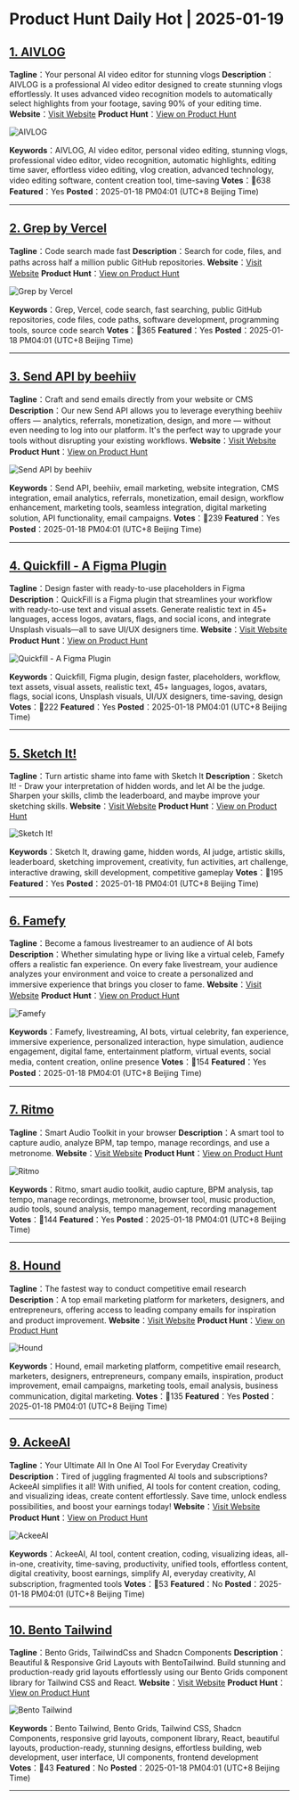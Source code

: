 # Product Hunt Daily Hot | 2025-01-19

## [1. AIVLOG](https://www.producthunt.com/posts/aivlog?utm_campaign=producthunt-api&utm_medium=api-v2&utm_source=Application%3A+phtrends+%28ID%3A+147529%29)
**Tagline**：Your personal AI video editor for stunning vlogs
**Description**：AIVLOG is a professional AI video editor designed to create stunning vlogs effortlessly. It uses advanced video recognition models to automatically select highlights from your footage, saving 90% of your editing time.
**Website**：[Visit Website](https://www.producthunt.com/r/WEYBBWZXFEG54I?utm_campaign=producthunt-api&utm_medium=api-v2&utm_source=Application%3A+phtrends+%28ID%3A+147529%29)
**Product Hunt**：[View on Product Hunt](https://www.producthunt.com/posts/aivlog?utm_campaign=producthunt-api&utm_medium=api-v2&utm_source=Application%3A+phtrends+%28ID%3A+147529%29)

![AIVLOG](https://ph-files.imgix.net/c162e36e-4962-46a8-9f65-f5c5a1668250.png?auto=format&fit=crop&frame=1&h=512&w=1024)

**Keywords**：AIVLOG, AI video editor, personal video editing, stunning vlogs, professional video editor, video recognition, automatic highlights, editing time saver, effortless video editing, vlog creation, advanced technology, video editing software, content creation tool, time-saving
**Votes**：🔺638
**Featured**：Yes
**Posted**：2025-01-18 PM04:01 (UTC+8 Beijing Time)

---

## [2. Grep by Vercel](https://www.producthunt.com/posts/grep-by-vercel?utm_campaign=producthunt-api&utm_medium=api-v2&utm_source=Application%3A+phtrends+%28ID%3A+147529%29)
**Tagline**：Code search made fast
**Description**：Search for code, files, and paths across half a million public GitHub repositories.
**Website**：[Visit Website](https://www.producthunt.com/r/KOFRQCOWLFVW7T?utm_campaign=producthunt-api&utm_medium=api-v2&utm_source=Application%3A+phtrends+%28ID%3A+147529%29)
**Product Hunt**：[View on Product Hunt](https://www.producthunt.com/posts/grep-by-vercel?utm_campaign=producthunt-api&utm_medium=api-v2&utm_source=Application%3A+phtrends+%28ID%3A+147529%29)

![Grep by Vercel](https://ph-files.imgix.net/d6aeff93-b6b2-49c5-a41c-6bf7f723a076.png?auto=format&fit=crop&frame=1&h=512&w=1024)

**Keywords**：Grep, Vercel, code search, fast searching, public GitHub repositories, code files, code paths, software development, programming tools, source code search
**Votes**：🔺365
**Featured**：Yes
**Posted**：2025-01-18 PM04:01 (UTC+8 Beijing Time)

---

## [3. Send API by beehiiv](https://www.producthunt.com/posts/send-api-by-beehiiv?utm_campaign=producthunt-api&utm_medium=api-v2&utm_source=Application%3A+phtrends+%28ID%3A+147529%29)
**Tagline**：Craft and send emails directly from your website or CMS
**Description**：Our new Send API allows you to leverage everything beehiiv offers — analytics, referrals, monetization, design, and more — without even needing to log into our platform. It's the perfect way to upgrade your tools without disrupting your existing workflows.
**Website**：[Visit Website](https://www.producthunt.com/r/WOZ2UUUBF4WB5K?utm_campaign=producthunt-api&utm_medium=api-v2&utm_source=Application%3A+phtrends+%28ID%3A+147529%29)
**Product Hunt**：[View on Product Hunt](https://www.producthunt.com/posts/send-api-by-beehiiv?utm_campaign=producthunt-api&utm_medium=api-v2&utm_source=Application%3A+phtrends+%28ID%3A+147529%29)

![Send API by beehiiv](https://ph-files.imgix.net/e518bfeb-9e1f-4a2e-aace-4cfd8bc12566.png?auto=format&fit=crop&frame=1&h=512&w=1024)

**Keywords**：Send API, beehiiv, email marketing, website integration, CMS integration, email analytics, referrals, monetization, email design, workflow enhancement, marketing tools, seamless integration, digital marketing solution, API functionality, email campaigns.
**Votes**：🔺239
**Featured**：Yes
**Posted**：2025-01-18 PM04:01 (UTC+8 Beijing Time)

---

## [4. Quickfill - A Figma Plugin](https://www.producthunt.com/posts/quickfill-a-figma-plugin?utm_campaign=producthunt-api&utm_medium=api-v2&utm_source=Application%3A+phtrends+%28ID%3A+147529%29)
**Tagline**：Design faster with ready-to-use placeholders in Figma
**Description**：QuickFill is a Figma plugin that streamlines your workflow with ready-to-use text and visual assets. Generate realistic text in 45+ languages, access logos, avatars, flags, and social icons, and integrate Unsplash visuals—all to save UI/UX designers time.
**Website**：[Visit Website](https://www.producthunt.com/r/YTRTZ6INCQSZEB?utm_campaign=producthunt-api&utm_medium=api-v2&utm_source=Application%3A+phtrends+%28ID%3A+147529%29)
**Product Hunt**：[View on Product Hunt](https://www.producthunt.com/posts/quickfill-a-figma-plugin?utm_campaign=producthunt-api&utm_medium=api-v2&utm_source=Application%3A+phtrends+%28ID%3A+147529%29)

![Quickfill - A Figma Plugin](https://ph-files.imgix.net/da23e9f4-2de4-4d71-b4e2-8fad77eb5a74.jpeg?auto=format&fit=crop&frame=1&h=512&w=1024)

**Keywords**：Quickfill, Figma plugin, design faster, placeholders, workflow, text assets, visual assets, realistic text, 45+ languages, logos, avatars, flags, social icons, Unsplash visuals, UI/UX designers, time-saving, design
**Votes**：🔺222
**Featured**：Yes
**Posted**：2025-01-18 PM04:01 (UTC+8 Beijing Time)

---

## [5. Sketch It!](https://www.producthunt.com/posts/sketch-it?utm_campaign=producthunt-api&utm_medium=api-v2&utm_source=Application%3A+phtrends+%28ID%3A+147529%29)
**Tagline**：Turn artistic shame into fame with Sketch It
**Description**：Sketch It! - Draw your interpretation of hidden words, and let AI be the judge. Sharpen your skills, climb the leaderboard, and maybe improve your sketching skills.
**Website**：[Visit Website](https://www.producthunt.com/r/MVH4GA2S6K62HD?utm_campaign=producthunt-api&utm_medium=api-v2&utm_source=Application%3A+phtrends+%28ID%3A+147529%29)
**Product Hunt**：[View on Product Hunt](https://www.producthunt.com/posts/sketch-it?utm_campaign=producthunt-api&utm_medium=api-v2&utm_source=Application%3A+phtrends+%28ID%3A+147529%29)

![Sketch It!](https://ph-files.imgix.net/503cfba9-5bf9-4ad5-9d3d-cd85ddd865d2.png?auto=format&fit=crop&frame=1&h=512&w=1024)

**Keywords**：Sketch It, drawing game, hidden words, AI judge, artistic skills, leaderboard, sketching improvement, creativity, fun activities, art challenge, interactive drawing, skill development, competitive gameplay
**Votes**：🔺195
**Featured**：Yes
**Posted**：2025-01-18 PM04:01 (UTC+8 Beijing Time)

---

## [6. Famefy](https://www.producthunt.com/posts/famefy?utm_campaign=producthunt-api&utm_medium=api-v2&utm_source=Application%3A+phtrends+%28ID%3A+147529%29)
**Tagline**：Become a famous livestreamer to an audience of AI bots
**Description**：Whether simulating hype or living like a virtual celeb, Famefy offers a realistic fan experience. On every fake livestream, your audience analyzes your environment and voice to create a personalized and immersive experience that brings you closer to fame.
**Website**：[Visit Website](https://www.producthunt.com/r/Z2MKDF6R3YAJL4?utm_campaign=producthunt-api&utm_medium=api-v2&utm_source=Application%3A+phtrends+%28ID%3A+147529%29)
**Product Hunt**：[View on Product Hunt](https://www.producthunt.com/posts/famefy?utm_campaign=producthunt-api&utm_medium=api-v2&utm_source=Application%3A+phtrends+%28ID%3A+147529%29)

![Famefy](https://ph-files.imgix.net/74fc4c84-6181-4f67-98f3-677e7bf9f9e4.webp?auto=format&fit=crop&frame=1&h=512&w=1024)

**Keywords**：Famefy, livestreaming, AI bots, virtual celebrity, fan experience, immersive experience, personalized interaction, hype simulation, audience engagement, digital fame, entertainment platform, virtual events, social media, content creation, online presence
**Votes**：🔺154
**Featured**：Yes
**Posted**：2025-01-18 PM04:01 (UTC+8 Beijing Time)

---

## [7. Ritmo](https://www.producthunt.com/posts/ritmo?utm_campaign=producthunt-api&utm_medium=api-v2&utm_source=Application%3A+phtrends+%28ID%3A+147529%29)
**Tagline**：Smart Audio Toolkit in your browser
**Description**：A smart tool to capture audio, analyze BPM, tap tempo, manage recordings, and use a metronome.
**Website**：[Visit Website](https://www.producthunt.com/r/TOHBYJYONHBH6O?utm_campaign=producthunt-api&utm_medium=api-v2&utm_source=Application%3A+phtrends+%28ID%3A+147529%29)
**Product Hunt**：[View on Product Hunt](https://www.producthunt.com/posts/ritmo?utm_campaign=producthunt-api&utm_medium=api-v2&utm_source=Application%3A+phtrends+%28ID%3A+147529%29)

![Ritmo](https://ph-files.imgix.net/ecd3c276-6c50-42f7-9e47-760dfbc37532.png?auto=format&fit=crop&frame=1&h=512&w=1024)

**Keywords**：Ritmo, smart audio toolkit, audio capture, BPM analysis, tap tempo, manage recordings, metronome, browser tool, music production, audio tools, sound analysis, tempo management, recording management
**Votes**：🔺144
**Featured**：Yes
**Posted**：2025-01-18 PM04:01 (UTC+8 Beijing Time)

---

## [8. Hound](https://www.producthunt.com/posts/hound-7?utm_campaign=producthunt-api&utm_medium=api-v2&utm_source=Application%3A+phtrends+%28ID%3A+147529%29)
**Tagline**：The fastest way to conduct competitive email research
**Description**：A top email marketing platform for marketers, designers, and entrepreneurs, offering access to leading company emails for inspiration and product improvement.
**Website**：[Visit Website](https://www.producthunt.com/r/OTR3LZLJXRVQ7P?utm_campaign=producthunt-api&utm_medium=api-v2&utm_source=Application%3A+phtrends+%28ID%3A+147529%29)
**Product Hunt**：[View on Product Hunt](https://www.producthunt.com/posts/hound-7?utm_campaign=producthunt-api&utm_medium=api-v2&utm_source=Application%3A+phtrends+%28ID%3A+147529%29)

![Hound](https://ph-files.imgix.net/ebe16ed5-9f8f-488e-baca-b8755d98b96d.png?auto=format&fit=crop&frame=1&h=512&w=1024)

**Keywords**：Hound, email marketing platform, competitive email research, marketers, designers, entrepreneurs, company emails, inspiration, product improvement, email campaigns, marketing tools, email analysis, business communication, digital marketing.
**Votes**：🔺135
**Featured**：Yes
**Posted**：2025-01-18 PM04:01 (UTC+8 Beijing Time)

---

## [9. AckeeAI](https://www.producthunt.com/posts/ackeeai?utm_campaign=producthunt-api&utm_medium=api-v2&utm_source=Application%3A+phtrends+%28ID%3A+147529%29)
**Tagline**：Your Ultimate All In One AI Tool For Everyday Creativity
**Description**：Tired of juggling fragmented AI tools and subscriptions? AckeeAI simplifies it all! With unified, AI tools for content creation, coding, and visualizing ideas, create content effortlessly. Save time, unlock endless possibilities, and boost your earnings today!
**Website**：[Visit Website](https://www.producthunt.com/r/F4ZSOQUJETMZO5?utm_campaign=producthunt-api&utm_medium=api-v2&utm_source=Application%3A+phtrends+%28ID%3A+147529%29)
**Product Hunt**：[View on Product Hunt](https://www.producthunt.com/posts/ackeeai?utm_campaign=producthunt-api&utm_medium=api-v2&utm_source=Application%3A+phtrends+%28ID%3A+147529%29)

![AckeeAI](https://ph-files.imgix.net/c5a451cd-9c47-428e-883e-d21b45b79a4b.png?auto=format&fit=crop&frame=1&h=512&w=1024)

**Keywords**：AckeeAI, AI tool, content creation, coding, visualizing ideas, all-in-one, creativity, time-saving, productivity, unified tools, effortless content, digital creativity, boost earnings, simplify AI, everyday creativity, AI subscription, fragmented tools
**Votes**：🔺53
**Featured**：No
**Posted**：2025-01-18 PM04:01 (UTC+8 Beijing Time)

---

## [10. Bento Tailwind](https://www.producthunt.com/posts/bento-tailwind?utm_campaign=producthunt-api&utm_medium=api-v2&utm_source=Application%3A+phtrends+%28ID%3A+147529%29)
**Tagline**：Bento Grids, TailwindCss and Shadcn Components
**Description**：Beautiful & Responsive Grid Layouts with BentoTailwind. Build stunning and production-ready grid layouts effortlessly using our Bento Grids component library for Tailwind CSS and React.
**Website**：[Visit Website](https://www.producthunt.com/r/EZFX25VHN4HYCU?utm_campaign=producthunt-api&utm_medium=api-v2&utm_source=Application%3A+phtrends+%28ID%3A+147529%29)
**Product Hunt**：[View on Product Hunt](https://www.producthunt.com/posts/bento-tailwind?utm_campaign=producthunt-api&utm_medium=api-v2&utm_source=Application%3A+phtrends+%28ID%3A+147529%29)

![Bento Tailwind](https://ph-files.imgix.net/1ab3f489-80ed-4f8c-8866-0a5e0bd493db.png?auto=format&fit=crop&frame=1&h=512&w=1024)

**Keywords**：Bento Tailwind, Bento Grids, Tailwind CSS, Shadcn Components, responsive grid layouts, component library, React, beautiful layouts, production-ready, stunning designs, effortless building, web development, user interface, UI components, frontend development
**Votes**：🔺43
**Featured**：No
**Posted**：2025-01-18 PM04:01 (UTC+8 Beijing Time)

---

